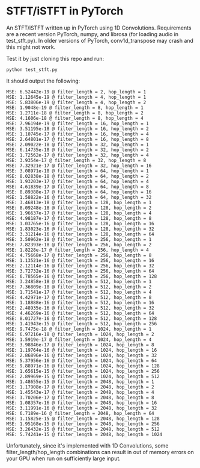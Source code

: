# STFT/iSTFT in PyTorch

An STFT/iSTFT written up in PyTorch using 1D Convolutions. Requirements are a recent version PyTorch, numpy, and librosa (for loading audio in test_stft.py). In older versions of PyTorch, conv1d_transpose may crash and this might not work.


Test it by just cloning this repo and run: 
    
    python test_stft.py 

It should output the following:

    MSE: 6.52442e-19 @ filter_length = 2, hop_length = 1
    MSE: 1.12645e-19 @ filter_length = 4, hop_length = 1
    MSE: 5.83806e-19 @ filter_length = 4, hop_length = 2
    MSE: 1.9048e-19 @ filter_length = 8, hop_length = 1
    MSE: 1.2711e-18 @ filter_length = 8, hop_length = 2
    MSE: 4.1606e-18 @ filter_length = 8, hop_length = 4
    MSE: 7.96194e-19 @ filter_length = 16, hop_length = 1
    MSE: 3.51195e-18 @ filter_length = 16, hop_length = 2
    MSE: 1.10745e-17 @ filter_length = 16, hop_length = 4
    MSE: 2.64801e-17 @ filter_length = 16, hop_length = 8
    MSE: 2.09022e-18 @ filter_length = 32, hop_length = 1
    MSE: 6.14735e-18 @ filter_length = 32, hop_length = 2
    MSE: 1.72562e-17 @ filter_length = 32, hop_length = 4
    MSE: 3.9354e-17 @ filter_length = 32, hop_length = 8
    MSE: 7.32921e-17 @ filter_length = 32, hop_length = 16
    MSE: 3.08971e-18 @ filter_length = 64, hop_length = 1
    MSE: 8.02838e-18 @ filter_length = 64, hop_length = 2
    MSE: 1.93203e-17 @ filter_length = 64, hop_length = 4
    MSE: 4.61839e-17 @ filter_length = 64, hop_length = 8
    MSE: 8.89388e-17 @ filter_length = 64, hop_length = 16
    MSE: 1.58822e-16 @ filter_length = 64, hop_length = 32
    MSE: 3.46813e-18 @ filter_length = 128, hop_length = 1
    MSE: 8.09248e-18 @ filter_length = 128, hop_length = 2
    MSE: 1.96637e-17 @ filter_length = 128, hop_length = 4
    MSE: 4.98187e-17 @ filter_length = 128, hop_length = 8
    MSE: 1.03765e-16 @ filter_length = 128, hop_length = 16
    MSE: 1.83023e-16 @ filter_length = 128, hop_length = 32
    MSE: 3.31214e-16 @ filter_length = 128, hop_length = 64
    MSE: 3.50962e-18 @ filter_length = 256, hop_length = 1
    MSE: 7.82393e-18 @ filter_length = 256, hop_length = 2
    MSE: 1.8228e-17 @ filter_length = 256, hop_length = 4
    MSE: 4.75668e-17 @ filter_length = 256, hop_length = 8
    MSE: 1.13521e-16 @ filter_length = 256, hop_length = 16
    MSE: 2.12114e-16 @ filter_length = 256, hop_length = 32
    MSE: 3.72732e-16 @ filter_length = 256, hop_length = 64
    MSE: 6.78565e-16 @ filter_length = 256, hop_length = 128
    MSE: 3.24858e-18 @ filter_length = 512, hop_length = 1
    MSE: 7.36809e-18 @ filter_length = 512, hop_length = 2
    MSE: 1.71541e-17 @ filter_length = 512, hop_length = 4
    MSE: 4.42971e-17 @ filter_length = 512, hop_length = 8
    MSE: 1.18888e-16 @ filter_length = 512, hop_length = 16
    MSE: 2.48935e-16 @ filter_length = 512, hop_length = 32
    MSE: 4.46269e-16 @ filter_length = 512, hop_length = 64
    MSE: 8.01727e-16 @ filter_length = 512, hop_length = 128
    MSE: 1.41943e-15 @ filter_length = 512, hop_length = 256
    MSE: 9.7475e-18 @ filter_length = 1024, hop_length = 1
    MSE: 6.97216e-18 @ filter_length = 1024, hop_length = 2
    MSE: 1.5919e-17 @ filter_length = 1024, hop_length = 4
    MSE: 3.98846e-17 @ filter_length = 1024, hop_length = 8
    MSE: 1.19764e-16 @ filter_length = 1024, hop_length = 16
    MSE: 2.86896e-16 @ filter_length = 1024, hop_length = 32
    MSE: 5.37956e-16 @ filter_length = 1024, hop_length = 64
    MSE: 9.88971e-16 @ filter_length = 1024, hop_length = 128
    MSE: 1.65615e-15 @ filter_length = 1024, hop_length = 256
    MSE: 2.89969e-15 @ filter_length = 1024, hop_length = 512
    MSE: 1.48655e-15 @ filter_length = 2048, hop_length = 1
    MSE: 1.17908e-17 @ filter_length = 2048, hop_length = 2
    MSE: 1.45543e-17 @ filter_length = 2048, hop_length = 4
    MSE: 3.70206e-17 @ filter_length = 2048, hop_length = 8
    MSE: 1.08357e-16 @ filter_length = 2048, hop_length = 16
    MSE: 3.11991e-16 @ filter_length = 2048, hop_length = 32
    MSE: 6.7189e-16 @ filter_length = 2048, hop_length = 64
    MSE: 1.15825e-15 @ filter_length = 2048, hop_length = 128
    MSE: 1.95168e-15 @ filter_length = 2048, hop_length = 256
    MSE: 3.26432e-15 @ filter_length = 2048, hop_length = 512
    MSE: 5.74241e-15 @ filter_length = 2048, hop_length = 1024
    
Unfortunately, since it's implemented with 1D Convolutions, some filter_length/hop_length combinations can result in out of memory errors on your GPU when run on sufficiently large input.
